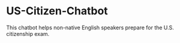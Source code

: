 # US-Citizen-Chatbot
This chatbot helps non-native English speakers prepare for the U.S. citizenship exam.
